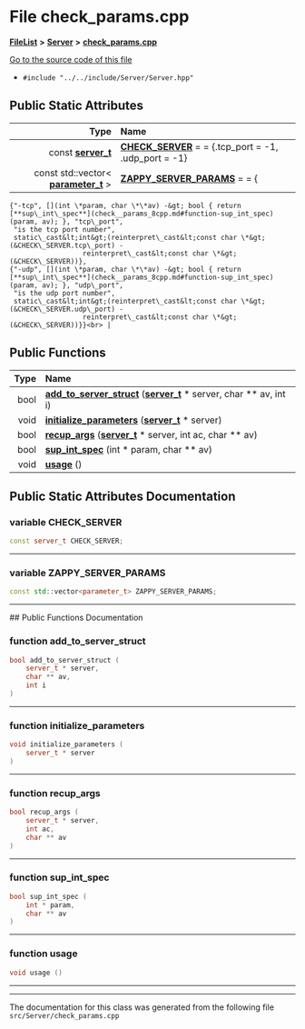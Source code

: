 

# File check\_params.cpp



[**FileList**](files.md) **>** [**Server**](dir_f6675a7e1cd1d6d7f6e5e9669ead62e8.md) **>** [**check\_params.cpp**](check__params_8cpp.md)

[Go to the source code of this file](check__params_8cpp_source.md)



* `#include "../../include/Server/Server.hpp"`























## Public Static Attributes

| Type | Name |
| ---: | :--- |
|  const [**server\_t**](Server_8hpp.md#typedef-server_t) | [**CHECK\_SERVER**](#variable-check_server)   = = {.tcp\_port = -1, .udp\_port = -1}<br> |
|  const std::vector&lt; [**parameter\_t**](structparameter__t.md) &gt; | [**ZAPPY\_SERVER\_PARAMS**](#variable-zappy_server_params)   = = {
    {"-tcp", [](int \*param, char \*\*av) -&gt; bool { return [**sup\_int\_spec**](check__params_8cpp.md#function-sup_int_spec)(param, av); }, "tcp\_port",
     "is the tcp port number",
     static\_cast&lt;int&gt;(reinterpret\_cast&lt;const char \*&gt;(&CHECK\_SERVER.tcp\_port) -
                      reinterpret\_cast&lt;const char \*&gt;(&CHECK\_SERVER))},
    {"-udp", [](int \*param, char \*\*av) -&gt; bool { return [**sup\_int\_spec**](check__params_8cpp.md#function-sup_int_spec)(param, av); }, "udp\_port",
     "is the udp port number",
     static\_cast&lt;int&gt;(reinterpret\_cast&lt;const char \*&gt;(&CHECK\_SERVER.udp\_port) -
                      reinterpret\_cast&lt;const char \*&gt;(&CHECK\_SERVER))}}<br> |














## Public Functions

| Type | Name |
| ---: | :--- |
|  bool | [**add\_to\_server\_struct**](#function-add_to_server_struct) ([**server\_t**](Server_8hpp.md#typedef-server_t) \* server, char \*\* av, int i) <br> |
|  void | [**initialize\_parameters**](#function-initialize_parameters) ([**server\_t**](Server_8hpp.md#typedef-server_t) \* server) <br> |
|  bool | [**recup\_args**](#function-recup_args) ([**server\_t**](Server_8hpp.md#typedef-server_t) \* server, int ac, char \*\* av) <br> |
|  bool | [**sup\_int\_spec**](#function-sup_int_spec) (int \* param, char \*\* av) <br> |
|  void | [**usage**](#function-usage) () <br> |




























## Public Static Attributes Documentation




### variable CHECK\_SERVER 

```C++
const server_t CHECK_SERVER;
```




<hr>



### variable ZAPPY\_SERVER\_PARAMS 

```C++
const std::vector<parameter_t> ZAPPY_SERVER_PARAMS;
```




<hr>
## Public Functions Documentation




### function add\_to\_server\_struct 

```C++
bool add_to_server_struct (
    server_t * server,
    char ** av,
    int i
) 
```




<hr>



### function initialize\_parameters 

```C++
void initialize_parameters (
    server_t * server
) 
```




<hr>



### function recup\_args 

```C++
bool recup_args (
    server_t * server,
    int ac,
    char ** av
) 
```




<hr>



### function sup\_int\_spec 

```C++
bool sup_int_spec (
    int * param,
    char ** av
) 
```




<hr>



### function usage 

```C++
void usage () 
```




<hr>

------------------------------
The documentation for this class was generated from the following file `src/Server/check_params.cpp`

